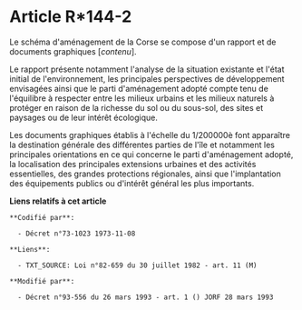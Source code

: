 # Article R*144-2

Le schéma d'aménagement de la Corse se compose d'un rapport et de documents graphiques [*contenu*].

Le rapport présente notamment l'analyse de la situation existante et l'état initial de l'environnement, les principales
perspectives de développement envisagées ainsi que le parti d'aménagement adopté compte tenu de l'équilibre à respecter entre
les milieux urbains et les milieux naturels à protéger en raison de la richesse du sol ou du sous-sol, des sites et paysages
ou de leur intérêt écologique.

Les documents graphiques établis à l'échelle du 1/200000è font apparaître la destination générale des différentes parties de
l'île et notamment les principales orientations en ce qui concerne le parti d'aménagement adopté, la localisation des
principales extensions urbaines et des activités essentielles, des grandes protections régionales, ainsi que l'implantation
des équipements publics ou d'intérêt général les plus importants.

**Liens relatifs à cet article**

	**Codifié par**:

	  - Décret n°73-1023 1973-11-08

	**Liens**:

	  - TXT_SOURCE: Loi n°82-659 du 30 juillet 1982 - art. 11 (M)

	**Modifié par**:

	  - Décret n°93-556 du 26 mars 1993 - art. 1 () JORF 28 mars 1993
